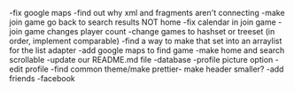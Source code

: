 -fix google maps
-find out why xml and fragments aren't connecting
-make join game go back to search results NOT home
-fix calendar in join game
-join game changes player count
-change games to hashset or treeset (in order, implement comparable)
-find a way to make that set into an arraylist for the list adapter
-add google maps to find game
-make home and search scrollable
-update our README.md file
-database
-profile picture option
-edit profile
-find common theme/make prettier- make header smaller?
-add friends
-facebook
